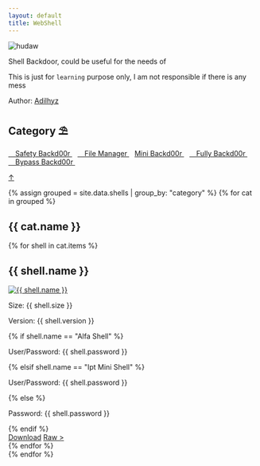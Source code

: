 ```yaml
---
layout: default
title: WebShell
---
```


<!-- # [WebShell](https://adilhyz.github.io/WebShell) -->

![hudaw](https://adilhyz.github.io/WebShell/screenshot.png)

Shell Backdoor, could be useful for the needs of

This is just for `learning` purpose only, I am not responsible if there is any mess

Author: [Adilhyz](https://adilhyz.github.io)

<a id="top"></a>


## **Category ⛱**

[ Safety Backd00r ](#safety-backd00r)&ensp;
[ File Manager ](#file-manager)&ensp;
[ Mini Backd00r ](#mini-backd00r)&ensp;
[ Fully Backd00r ](#fully-backd00r)&ensp;
[ Bypass Backd00r ](#bypass-backd00r)&ensp;

<a href="#top" id="toTopBtn" class="toptop">↑</a>


{% assign grouped = site.data.shells | group_by: "category" %}
{% for cat in grouped %}
  <h2 class="name" id="{{ cat.name | slugify }}">{{ cat.name }}</h2>
  <div class="shell-container">
    {% for shell in cat.items %}
      <div class="shell-card">
        <h2 class="name">{{ shell.name }}</h2>
        <a href="{{ shell.image }}"><img src="{{ shell.image }}" alt="{{ shell.name }}"></a>
        <div class="info">
          <p class="size">Size: {{ shell.size }}</p>
          <p>Version: {{ shell.version }}</p>
          {% if shell.name == "Alfa Shell" %}
            <p>User/Password: {{ shell.password }}</p>
          {% elsif shell.name == "Ipt Mini Shell" %}
            <p>User/Password: {{ shell.password }}</p>
          {% else %}
            <p>Password: {{ shell.password }}</p>
          {% endif %}
        </div>
        <a href="{{ shell.download }}">Download</a>
        <a href="{{ shell.raw }}">Raw &gt;</a>
      </div>
    {% endfor %}
  </div>
{% endfor %}
